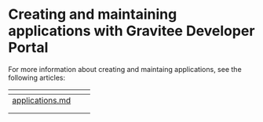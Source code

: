 # Creating and maintaining applications with Gravitee Developer Portal

For more information about creating and maintaing applications, see the following articles:



<table data-view="cards"><thead><tr><th data-type="content-ref"></th><th></th><th></th></tr></thead><tbody><tr><td><a href="applications.md">applications.md</a></td><td></td><td></td></tr><tr><td></td><td></td><td></td></tr><tr><td></td><td></td><td></td></tr></tbody></table>
